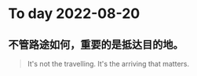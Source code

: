 
# To day 2022-08-20


## 不管路途如何，重要的是抵达目的地。
> It's not the travelling. It's the arriving that matters.

    